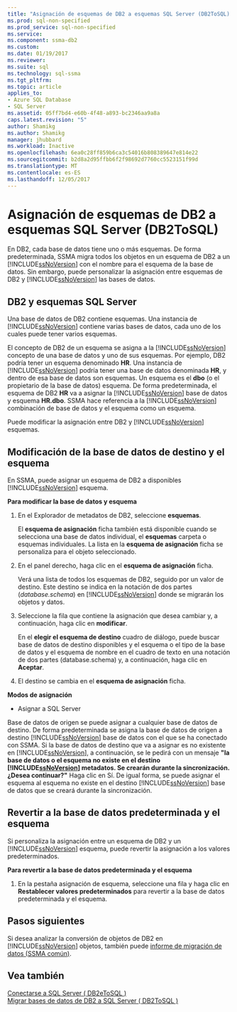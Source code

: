 ```yaml
---
title: "Asignación de esquemas de DB2 a esquemas SQL Server (DB2ToSQL) | Documentos de Microsoft"
ms.prod: sql-non-specified
ms.prod_service: sql-non-specified
ms.service: 
ms.component: ssma-db2
ms.custom: 
ms.date: 01/19/2017
ms.reviewer: 
ms.suite: sql
ms.technology: sql-ssma
ms.tgt_pltfrm: 
ms.topic: article
applies_to:
- Azure SQL Database
- SQL Server
ms.assetid: 05ff7bd4-e60b-4f48-a893-bc2346aa9a8a
caps.latest.revision: "5"
author: Shamikg
ms.author: Shamikg
manager: jhubbard
ms.workload: Inactive
ms.openlocfilehash: 6ea0c28ff859b6ca3c54016b808389647e814e22
ms.sourcegitcommit: b2d8a2d95ffbb6f2f98692d7760cc5523151f99d
ms.translationtype: MT
ms.contentlocale: es-ES
ms.lasthandoff: 12/05/2017
---
```

# <a name="mapping-db2-schemas-to-sql-server-schemas-db2tosql"></a>Asignación de esquemas de DB2 a esquemas SQL Server (DB2ToSQL)
En DB2, cada base de datos tiene uno o más esquemas. De forma predeterminada, SSMA migra todos los objetos en un esquema de DB2 a un [!INCLUDE[ssNoVersion](../../includes/ssnoversion_md.md)] con el nombre para el esquema de la base de datos. Sin embargo, puede personalizar la asignación entre esquemas de DB2 y [!INCLUDE[ssNoVersion](../../includes/ssnoversion_md.md)] las bases de datos.  
  
## <a name="db2-and-sql-server-schemas"></a>DB2 y esquemas SQL Server  
Una base de datos de DB2 contiene esquemas. Una instancia de [!INCLUDE[ssNoVersion](../../includes/ssnoversion_md.md)] contiene varias bases de datos, cada uno de los cuales puede tener varios esquemas.  
  
El concepto de DB2 de un esquema se asigna a la [!INCLUDE[ssNoVersion](../../includes/ssnoversion_md.md)] concepto de una base de datos y uno de sus esquemas. Por ejemplo, DB2 podría tener un esquema denominado **HR**. Una instancia de [!INCLUDE[ssNoVersion](../../includes/ssnoversion_md.md)] podría tener una base de datos denominada **HR**, y dentro de esa base de datos son esquemas. Un esquema es el **dbo** (o el propietario de la base de datos) esquema. De forma predeterminada, el esquema de DB2 **HR** va a asignar la [!INCLUDE[ssNoVersion](../../includes/ssnoversion_md.md)] base de datos y esquema **HR.dbo**. SSMA hace referencia a la [!INCLUDE[ssNoVersion](../../includes/ssnoversion_md.md)] combinación de base de datos y el esquema como un esquema.  
  
Puede modificar la asignación entre DB2 y [!INCLUDE[ssNoVersion](../../includes/ssnoversion_md.md)] esquemas.  
  
## <a name="modifying-the-target-database-and-schema"></a>Modificación de la base de datos de destino y el esquema  
En SSMA, puede asignar un esquema de DB2 a disponibles [!INCLUDE[ssNoVersion](../../includes/ssnoversion_md.md)] esquema.  
  
**Para modificar la base de datos y esquema**  
  
1.  En el Explorador de metadatos de DB2, seleccione **esquemas**.  
  
    El **esquema de asignación** ficha también está disponible cuando se selecciona una base de datos individual, el **esquemas** carpeta o esquemas individuales. La lista en la **esquema de asignación** ficha se personaliza para el objeto seleccionado.  
  
2.  En el panel derecho, haga clic en el **esquema de asignación** ficha.  
  
    Verá una lista de todos los esquemas de DB2, seguido por un valor de destino. Este destino se indica en la notación de dos partes (*database.schema*) en [!INCLUDE[ssNoVersion](../../includes/ssnoversion_md.md)] donde se migrarán los objetos y datos.  
  
3.  Seleccione la fila que contiene la asignación que desea cambiar y, a continuación, haga clic en **modificar**.  
  
    En el **elegir el esquema de destino** cuadro de diálogo, puede buscar base de datos de destino disponibles y el esquema o el tipo de la base de datos y el esquema de nombre en el cuadro de texto en una notación de dos partes (database.schema) y, a continuación, haga clic en **Aceptar**.  
  
4.  El destino se cambia en el **esquema de asignación** ficha.  
  
**Modos de asignación**  
  
-   Asignar a SQL Server  
  
Base de datos de origen se puede asignar a cualquier base de datos de destino. De forma predeterminada se asigna la base de datos de origen a destino [!INCLUDE[ssNoVersion](../../includes/ssnoversion_md.md)] base de datos con el que se ha conectado con SSMA. Si la base de datos de destino que va a asignar es no existente en [!INCLUDE[ssNoVersion](../../includes/ssnoversion_md.md)], a continuación, se le pedirá con un mensaje **"la base de datos o el esquema no existe en el destino [!INCLUDE[ssNoVersion](../../includes/ssnoversion_md.md)] metadatos. Se crearán durante la sincronización. ¿Desea continuar?"** Haga clic en Sí. De igual forma, se puede asignar el esquema al esquema no existe en el destino [!INCLUDE[ssNoVersion](../../includes/ssnoversion_md.md)] base de datos que se creará durante la sincronización.  
  
## <a name="reverting-to-the-default-database-and-schema"></a>Revertir a la base de datos predeterminada y el esquema  
Si personaliza la asignación entre un esquema de DB2 y un [!INCLUDE[ssNoVersion](../../includes/ssnoversion_md.md)] esquema, puede revertir la asignación a los valores predeterminados.  
  
**Para revertir a la base de datos predeterminada y el esquema**  
  
1.  En la pestaña asignación de esquema, seleccione una fila y haga clic en **Restablecer valores predeterminados** para revertir a la base de datos predeterminada y el esquema.  
  
## <a name="next-steps"></a>Pasos siguientes  
Si desea analizar la conversión de objetos de DB2 en [!INCLUDE[ssNoVersion](../../includes/ssnoversion_md.md)] objetos, también puede [informe de migración de datos (SSMA común)](http://msdn.microsoft.com/en-us/bbfb9d88-5a98-4980-8d19-c5d78bd0d241).  
  
## <a name="see-also"></a>Vea también  
[Conectarse a SQL Server &#40; DB2eToSQL &#41;](../../ssma/db2/connecting-to-sql-server-db2etosql.md)  
[Migrar bases de datos de DB2 a SQL Server &#40; DB2ToSQL &#41;](../../ssma/db2/migrating-db2-databases-to-sql-server-db2tosql.md)  
  

